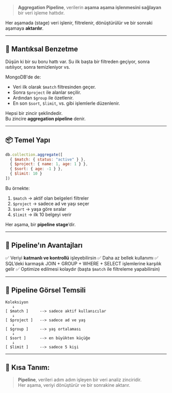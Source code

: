
> **Aggregation Pipeline**, verilerin **aşama aşama işlenmesini sağlayan** bir veri işleme hattıdır.

Her aşamada (stage) veri işlenir, filtrelenir, dönüştürülür ve bir sonraki aşamaya **aktarılır**.

---

## 🧱 Mantıksal Benzetme

Düşün ki bir su boru hattı var. Su ilk başta bir filtreden geçiyor, sonra ısıtılıyor, sonra temizleniyor vs.

MongoDB'de de:

- Veri ilk olarak `$match` filtresinden geçer.
- Sonra `$project` ile alanlar seçilir.
- Ardından `$group` ile özetlenir.
- En son `$sort`, `$limit`, vs. gibi işlemlerle düzenlenir.

Hepsi bir zincir şeklindedir.  
Bu zincire **aggregation pipeline** denir.

---

## 📦 Temel Yapı

```js
db.collection.aggregate([
  { $match: { status: "active" } },
  { $project: { name: 1, age: 1 } },
  { $sort: { age: -1 } },
  { $limit: 10 }
])
```

Bu örnekte:

1. `$match` → aktif olan belgeleri filtreler
2. `$project` → sadece ad ve yaşı seçer
3. `$sort` → yaşa göre sıralar
4. `$limit` → ilk 10 belgeyi verir

Her aşama, bir **pipeline stage**’dir.

---

## 🎯 Pipeline'ın Avantajları

✅ Veriyi **katmanlı ve kontrollü** işleyebilirsin 
✅ Daha az bellek kullanımı
✅ SQL’deki karmaşık JOIN + GROUP + WHERE + SELECT işlemlerine karşılık gelir
✅ Optimize edilmesi kolaydır (başta `$match` ile filtreleme yapabilirsin)

---

## 🎨 Pipeline Görsel Temsili

```
Koleksiyon
   ↓
[ $match ]     --> sadece aktif kullanıcılar
   ↓
[ $project ]   --> sadece ad ve yaş
   ↓
[ $group ]     --> yaş ortalaması
   ↓
[ $sort ]      --> en büyükten küçüğe
   ↓
[ $limit ]     --> sadece 5 kişi
```

---

## 🧠 Kısa Tanım:

> **Pipeline**, verileri adım adım işleyen bir veri analiz zinciridir.  
> Her aşama, veriyi dönüştürür ve bir sonrakine aktarır.
